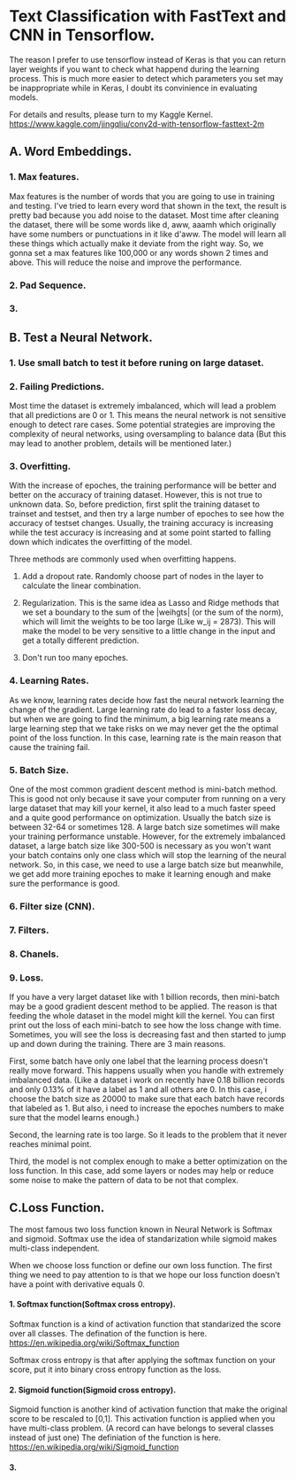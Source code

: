 # Text Classification with FastText and CNN in Tensorflow.

The reason I prefer to use tensorflow instead of Keras is that you can return layer weights if you want to check what happend during the learning process. This is much more easier to detect which parameters you set may be inappropriate while in Keras, I doubt its convinience in evaluating models. 

For details and results, please turn to my Kaggle Kernel.
https://www.kaggle.com/jingqliu/conv2d-with-tensorflow-fasttext-2m

## A. Word Embeddings.

### 1. Max features.

Max features is the number of words that you are going to use in training and testing. I've tried to learn every word that shown in the text, the result is pretty bad because you add noise to the dataset. Most time after cleaning the dataset, there will be some words like d, aww, aaamh which originally have some numbers or punctuations in it like d'aww. The model will learn all these things which actually make it deviate from the right way. So, we gonna set a max features like 100,000 or any words shown 2 times and above. This will reduce the noise and improve the performance.

### 2. Pad Sequence.



### 3. 



## B. Test a Neural Network.

### 1. Use small batch to test it before runing on large dataset.

### 2. Failing Predictions.

Most time the dataset is extremely imbalanced, which will lead a problem that all predictions are 0 or 1. This means the neural network is not sensitive enough to detect rare cases. Some potential strategies are improving the complexity of neural networks, using oversampling to balance data (But this may lead to another problem, details will be mentioned later.)

### 3. Overfitting.

With the increase of epoches, the training performance will be better and better on the accuracy of training dataset. However, this is not true to unknown data. So, before prediction, first split the training dataset to trainset and testset, and then try a large number of epoches to see how the accuracy of testset changes. Usually, the training accuracy is increasing while the test accuracy is increasing and at some point started to falling down which indicates the overfitting of the model. 

Three methods are commonly used when overfitting happens. 

1. Add a dropout rate. Randomly choose part of nodes in the layer to calculate the linear combination.

2. Regularization. This is the same idea as Lasso and Ridge methods that we set a boundary to the sum of the |weihgts| (or the sum of the norm), which will limit the weights to be too large (Like w_ij = 2873). This will make the model to be very sensitive to a little change in the input and get a totally different prediction.

3. Don't run too many epoches.

### 4. Learning Rates.

As we know, learning rates decide how fast the neural network learning the change of the gradient. Large learning rate do lead to a faster loss decay, but when we are going to find the minimum, a big learning rate means a large learning step that we take risks on we may never get the the optimal point of the loss function. In this case, learning rate is the main reason that cause the training fail.

### 5. Batch Size.

One of the most common gradient descent method is mini-batch method. This is good not only because it save your computer from running on a very large dataset that may kill your kernel, it also lead to a much faster speed and a quite good performance on optimization. Usually the batch size is between 32-64 or sometimes 128. A large batch size sometimes will make your training performance unstable. However, for the extremely imbalanced dataset, a large batch size like 300-500 is necessary as you won't want your batch contains only one class which will stop the learning of the neural network. So, in this case, we need to use a large batch size but meanwhile, we get add more training epoches to make it learning enough and make sure the performance is good.

### 6. Filter size (CNN).

### 7. Filters.

### 8. Chanels.

### 9. Loss.

If you have a very larget dataset like with 1 billion records, then mini-batch may be a good gradient descent method to be applied. The reason is that feeding the whole dataset in the model might kill the kernel. You can first print out the loss of each mini-batch to see how the loss change with time. Sometimes, you will see the loss is decreasing fast and then started to jump up and down during the training. There are 3 main reasons. 

First, some batch have only one label that the learning process doesn't really move forward. This happens usually when you handle with extremely imbalanced data. (Like a dataset i work on recently have 0.18 billion records and only 0.13% of it have a label as 1 and all others are 0. In this case, i choose the batch size as 20000 to make sure that each batch have records that labeled as 1. But also, i need to increase the epoches numbers to make sure that the model learns enough.) 

Second, the learning rate is too large. So it leads to the problem that it never reaches minimal point.

Third, the model is not complex enough to make a better optimization on the loss function. In this case, add some layers or nodes may help or reduce some noise to make the pattern of data to be not that complex.

## C.Loss Function.
 
The most famous two loss function known in Neural Network is Softmax and sigmoid. Softmax use the idea of standarization while sigmoid makes multi-class independent.  

When we choose loss function or define our own loss function. The first thing we need to pay attention to is that we hope our loss function doesn't have a point with derivative equals 0.

#### 1. Softmax function(Softmax cross entropy). 

Softmax function is a kind of activation function that standarized the score over all classes. The defination of the function is here. https://en.wikipedia.org/wiki/Softmax_function

Softmax cross entropy is that after applying the softmax function on your score, put it into binary cross entropy function as the loss.

#### 2. Sigmoid function(Sigmoid cross entropy).

Sigmoid function is another kind of activation function that make the original score to be rescaled to [0,1]. This activation function is applied when you have multi-class problem. (A record can have belongs to several classes instead of just one)
The definiation of the function is here. https://en.wikipedia.org/wiki/Sigmoid_function

#### 3. 


